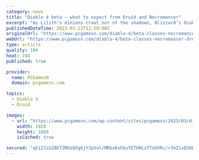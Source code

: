 ```yaml
---
category: news
title: "Diablo 4 beta – what to expect from Druid and Necromancer"
excerpt: "As Lilith’s minions crawl out of the shadows, Blizzard’s Diablo 4 beta has proven that you’ll need to muster all of your strength to send them back to the burning hells. Two new Diablo 4 classes will ..."
publishedDateTime: 2023-03-22T12:50:00Z
originalUrl: "https://www.pcgamesn.com/diablo-4/beta-classes-necromancer-druid"
webUrl: "https://www.pcgamesn.com/diablo-4/beta-classes-necromancer-druid"
type: article
quality: 104
heat: 104
published: true

provider:
  name: PCGamesN
  domain: pcgamesn.com

topics:
  - Diablo 4
  - Druid

images:
  - url: "https://www.pcgamesn.com/wp-content/sites/pcgamesn/2023/03/diablo-4-beta-necromancer-druid-classes.jpg"
    width: 1920
    height: 1080
    isCached: true

secured: "qk12JiG2BbTZMUzQXgEjYJpVal/MRbx6xhbufETHHLsTToUVRc/rfmZixEU9FGDhfA2g7b4h5xjoQArY7IWSzwLMsJJHkNa0dmPVqCiMmUiEEcKqEhhNYFVAt5p5IE0CIm1pkZ7zASCCfrNqRGuQQk+fKQ91X7EnhXiNLu7HDAXPM8l6N0C76G0sM8BFLGsE5pqEyR3xX1AYRTsq9HuD27k2/KIFEwEOlDNBuVpLua833fTXfrcAZKwtu9Wqvuqtnh871Umc/0vIq/Y6ghmkmRogernfo3oA1TAxE0U8MvjDlI8dLyN21TpCFVMmGfbaKoWC3Q1JUv2Tnv+yGTB8XcnZEk9O+Q1PvCNOMko7fA8=;0fhmA8XsJ/7P6HAj9UcF6w=="
---
```


